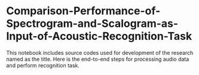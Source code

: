 # Comparison-Performance-of-Spectrogram-and-Scalogram-as-Input-of-Acoustic-Recognition-Task
This notebook includes source codes used for development of the research named as the title. Here is the end-to-end steps for processing audio data and perform recognition task.
